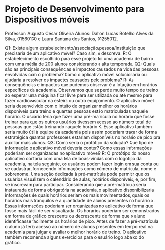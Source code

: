 # Projeto de Desenvolvimento para Dispositivos móveis
Professor: Augusto César Oliveira Alunos: Dalton Lucas Botelho Alves da Silva, 01560130 e Laura Santana dos Santos, 01255012.

Q1: Existe algum estabelecimento/associação/pessoa/instituição que precisaria de um aplicativo móvel? Caso sim, o descreva. R: O estabelecimento escolhido para esse projeto foi uma academia de bairro com uma média de 200 alunos considerando a alta temporada. Q2: Quais são as principais consequências e impactos causados na vida das pessoas envolvidas com o problema? Como o aplicativo móvel solucionaria ou ajudaria a resolver os impactos causados pelo problema? R: As consequências e impactos que pudemos observar é a lotação em horários específicos da academia. Observamos que se perde muito tempo de treino ao esperar uma máquina ficar livre para ser utilizada ou até mesmo para fazer cardiovascular na esteira ou outro equipamento. O aplicativo móvel seria desenvolvido com o intuito de organizar melhor os horários disponíveis para treino e quantas pessoas estão matriculadas naquele horário. O usuário teria que fazer uma pré-matrícula no horário que fosse treinar para que os outros usuários tivessem acesso ao número total de pessoas que estão treinando naquele horário X. Esse aplicativo também seria muito útil à equipe da academia pois assim poderiam traçar de forma estratégica quantos professores estariam disponíveis no horário de pico pra auxiliar mais alunos. Q3: Como seria o protótipo da solução? Que tipo de informação o aplicativo móvel deveria conter? Como essas informações poderiam ser organizadas no aplicativo móvel? R: O protótipo do nosso aplicativo contaria com uma tela de boas-vindas com o logotipo da academia, na tela seguinte, os usuários podem fazer login em sua conta ou se cadastrar, fornecendo informações como número de matricula, nome e sobrenome. Uma seção dedicada à pré-matrícula pode permitir que os usuários visualizem o calendário de aulas, horários disponíveis, e, por fim, se inscrevam para participar. Considerando que a pré-matrícula seria instaurada de forma obrigatória na academia, o aplicativo disponibilizaria informações de quais horários seriam os mais movimentados, quais os horários mais tranquilos e a quantidade de alunos presentes no horário x. Essas informações poderiam ser organizadas no aplicativo de forma que fosse mais fácil de ser visualizada. Os horários poderiam ser demonstrados em forma de gráfico crescente ou decrescente de forma que o aluno identificasse facilmente os horários de pico. Antes de fazer a pré-matrícula o aluno já teria acesso ao número de alunos presentes em tempo real na academia para julgar e avaliar o melhor horário de treino. O aplicativo também recomenda alguns exercícios para o usuário logo abaixo do gráfico.
